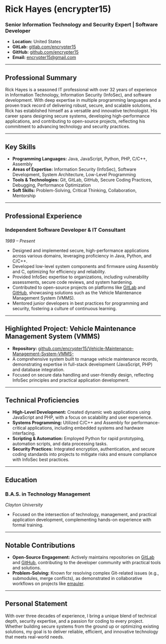 # Rick Hayes (encrypter15)
### Senior Information Technology and Security Expert | Software Developer

- **Location:** United States
- **GitLab:** [gitlab.com/encrypter15](https://gitlab.com/encrypter15)
- **GitHub:** [github.com/encrypter15](https://github.com/encrypter15)
- **Email:** [encrypter15@gmail.com](mailto:encrypter15@gmail.com)

---

## Professional Summary
Rick Hayes is a seasoned IT professional with over 32 years of experience in Information Technology, Information Security (InfoSec), and software development. With deep expertise in multiple programming languages and a proven track record of delivering robust, secure, and scalable solutions, Rick has established himself as a versatile and innovative technologist. His career spans designing secure systems, developing high-performance applications, and contributing to open-source projects, reflecting his commitment to advancing technology and security practices.

---

## Key Skills
- **Programming Languages:** Java, JavaScript, Python, PHP, C/C++, Assembly
- **Areas of Expertise:** Information Security (InfoSec), Software Development, System Architecture, Low-Level Programming
- **Tools & Technologies:** Git, GitLab, GitHub, Secure Coding Practices, Debugging, Performance Optimization
- **Soft Skills:** Problem-Solving, Critical Thinking, Collaboration, Mentorship

---

## Professional Experience
### Independent Software Developer & IT Consultant  
*1989 – Present*  
- Designed and implemented secure, high-performance applications across various domains, leveraging proficiency in Java, Python, and C/C++.
- Developed low-level system components and firmware using Assembly and C, optimizing for efficiency and reliability.
- Provided InfoSec expertise to organizations, including vulnerability assessments, secure code reviews, and system hardening.
- Contributed to open-source projects on platforms like [GitLab](https://gitlab.com/encrypter15) and [GitHub](https://github.com/encrypter15), showcasing solutions such as the Vehicle Maintenance Management System (VMMS).
- Mentored junior developers in best practices for programming and security, fostering a culture of continuous learning.

---

## Highlighted Project: Vehicle Maintenance Management System (VMMS)
- **Repository:** [github.com/encrypter15/Vehicle-Maintenance-Management-System-VMMS-](https://github.com/encrypter15/Vehicle-Maintenance-Management-System-VMMS-)
- A comprehensive system built to manage vehicle maintenance records, demonstrating expertise in full-stack development (JavaScript, PHP) and database integration.
- Focused on secure data handling and user-friendly design, reflecting InfoSec principles and practical application development.

---

## Technical Proficiencies
- **High-Level Development:** Created dynamic web applications using JavaScript and PHP, with a focus on scalability and user experience.
- **Systems Programming:** Utilized C/C++ and Assembly for performance-critical applications, including embedded systems and hardware interfacing.
- **Scripting & Automation:** Employed Python for rapid prototyping, automation scripts, and data processing tasks.
- **Security Practices:** Integrated encryption, authentication, and secure coding standards into projects to mitigate risks and ensure compliance with InfoSec best practices.

---

## Education
### B.A.S. in Technology Management  
*Clayton University*  
- Focused on the intersection of technology, management, and practical application development, complementing hands-on experience with formal training.

---

## Notable Contributions
- **Open-Source Engagement:** Actively maintains repositories on [GitLab](https://gitlab.com/encrypter15) and [GitHub](https://github.com/encrypter15), contributing to the developer community with practical tools and solutions.
- **Problem-Solving:** Known for resolving complex Git-related issues (e.g., submodules, merge conflicts), as demonstrated in collaborative workflows on projects like [emauler](https://gitlab.com/encrypter15/emauler).

---

## Personal Statement
With over three decades of experience, I bring a unique blend of technical depth, security expertise, and a passion for coding to every project. Whether building secure systems from the ground up or optimizing existing solutions, my goal is to deliver reliable, efficient, and innovative technology that meets real-world needs.
